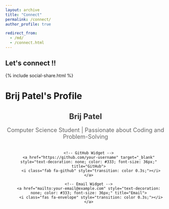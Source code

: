 ```yaml
---
layout: archive
title: "Connect"
permalink: /connect/
author_profile: true

redirect_from: 
  - /md/
  - /connect.html
---
```



## Let's connect !!
{% include social-share.html %}


<!-- Markdown file starts here -->

# Brij Patel's Profile

<div style="text-align:center;">
  <h1 style="font-size: 24px; font-weight: bold; color: #333;">Brij Patel</h1>
  <p style="font-size: 18px; color: #666;">Computer Science Student | Passionate about Coding and Problem-Solving</p>

  <div style="display: flex; gap: 20px; justify-content: center; margin-top: 20px;">
    <!-- LinkedIn Widget -->
    <a href="https://www.linkedin.com/in/your-profile" target="_blank" style="text-decoration: none; color: #333; font-size: 36px;" title="LinkedIn">
      <i class="fab fa-linkedin" style="transition: color 0.3s;"></i>
    </a>

    <!-- GitHub Widget -->
    <a href="https://github.com/your-username" target="_blank" style="text-decoration: none; color: #333; font-size: 36px;" title="GitHub">
      <i class="fab fa-github" style="transition: color 0.3s;"></i>
    </a>

    <!-- Email Widget -->
    <a href="mailto:your-email@example.com" style="text-decoration: none; color: #333; font-size: 36px;" title="Email">
      <i class="fas fa-envelope" style="transition: color 0.3s;"></i>
    </a>
  </div>
</div>

<!-- Load Font Awesome icons -->
<link rel="stylesheet" href="https://cdnjs.cloudflare.com/ajax/libs/font-awesome/6.0.0-beta3/css/all.min.css">

<!-- Markdown file ends here -->
